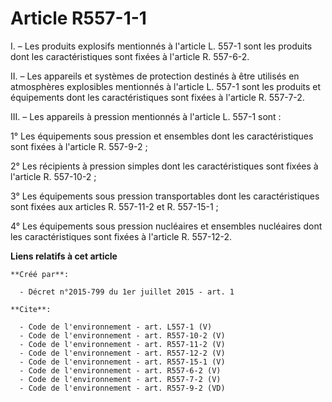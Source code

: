 # Article R557-1-1

I. – Les produits explosifs mentionnés à l'article L. 557-1 sont les produits dont les caractéristiques sont fixées à
l'article R. 557-6-2.

II. – Les appareils et systèmes de protection destinés à être utilisés en atmosphères explosibles mentionnés à l'article L.
557-1 sont les produits et équipements dont les caractéristiques sont fixées à l'article R. 557-7-2.

III. – Les appareils à pression mentionnés à l'article L. 557-1 sont :

1° Les équipements sous pression et ensembles dont les caractéristiques sont fixées à l'article R. 557-9-2 ;

2° Les récipients à pression simples dont les caractéristiques sont fixées à l'article R. 557-10-2 ;

3° Les équipements sous pression transportables dont les caractéristiques sont fixées aux articles R. 557-11-2 et R.
557-15-1 ;

4° Les équipements sous pression nucléaires et ensembles nucléaires dont les caractéristiques sont fixées à l'article R.
557-12-2.

**Liens relatifs à cet article**

	**Créé par**:

	  - Décret n°2015-799 du 1er juillet 2015 - art. 1

	**Cite**:

	  - Code de l'environnement - art. L557-1 (V)
	  - Code de l'environnement - art. R557-10-2 (V)
	  - Code de l'environnement - art. R557-11-2 (V)
	  - Code de l'environnement - art. R557-12-2 (V)
	  - Code de l'environnement - art. R557-15-1 (V)
	  - Code de l'environnement - art. R557-6-2 (V)
	  - Code de l'environnement - art. R557-7-2 (V)
	  - Code de l'environnement - art. R557-9-2 (VD)
